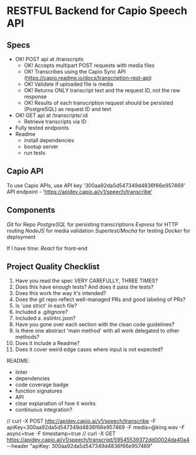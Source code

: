 # RESTFUL Backend for Capio Speech API

## Specs
- OK! POST api at /transcripts
  - OK! Accepts multipart POST requests with media files
  - OK! Transcribes using the Capio Sync API (https://capio.readme.io/docs/transcription-rest-api)
  - OK! Validate if uploaded file is media
  - OK! Returns ONLY transcript text and the request ID, not the raw response
  - OK! Results of each transcription request should be persisted (PostgreSQL) as request ID and text
- OK! GET api at /transcripts/:id
  - Retrieve transcripts via ID
- Fully tested endpoints
- Readme
  - install dependencies
  - bootup server
  - run tests

## Capio API
To use Capio APIs, use API key '300aa92da5d547349d4836f66e957469'
API endpoint - ‘https://apidev.capio.ai/v1/speech/transcribe‘

## Components
*Git* for Repo
*PostgreSQL* for persisting transcriptions
*Express* for HTTP routing
*NodeJS* for media validation
*Supertest/Mocha* for testing
*Docker* for deployment

If I have time:
*React* for front-end

## Project Quality Checklist

1. Have you read the spec VERY CAREFULLY, THREE TIMES?
2. Does this have enough tests? And does it pass the tests?
3. Does this work the way it's intended?
4. Does the git repo reflect well-managed PRs and good labeling of PRs?
5. Is 'use strict' in each file?
6. Included a .gitignore?
7. Included a .eslintrc.json?
8. Have you gone over each section with the clean code guidelines?
9. Is there one abstract 'main method' with all work delegated to other methods?
10. Does it include a Readme?
11. Does it cover weird edge cases where input is not expected?

README:
- linter
- dependencies
- code coverage badge
- function signatures
- API
- clear explanation of how it works
- continuous integration?



// curl -X POST http://apidev.capio.ai/v1/speech/transcribe -F apiKey=300aa92da5d547349d4836f66e957469 -F media=@king.wav -F async=true -F timestamp=true
// curl -X GET https://apidev.capio.ai/v1/speech/transcript/59545539372dd00024da40a4 --header "apiKey: 300aa92da5d547349d4836f66e957469"
